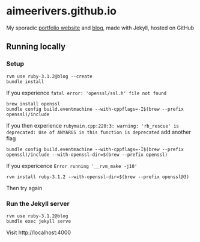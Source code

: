 # aimeerivers.github.io

My sporadic [portfolio website](https://www.aimeerivers.com/) and [blog](https://www.aimeerivers.com/blog/), made with Jekyll, hosted on GitHub

## Running locally

### Setup

    rvm use ruby-3.1.2@blog --create
    bundle install

If you experience `fatal error: 'openssl/ssl.h' file not found`

    brew install openssl
    bundle config build.eventmachine --with-cppflags=-I$(brew --prefix openssl)/include

If you then experience `rubymain.cpp:220:3: warning: 'rb_rescue' is deprecated: Use of ANYARGS in this function is deprecated` add another flag

    bundle config build.eventmachine --with-cppflags=-I$(brew --prefix openssl)/include --with-openssl-dir=$(brew --prefix openssl)


If you expericence `Error running '__rvm_make -j10'`

    rvm install ruby-3.1.2 --with-openssl-dir=$(brew --prefix openssl@3)

Then try again

### Run the Jekyll server

    rvm use ruby-3.1.2@blog
    bundle exec jekyll serve

Visit http://localhost:4000
